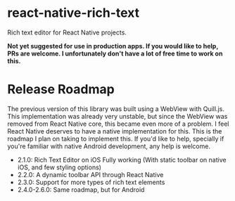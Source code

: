 # react-native-rich-text

Rich text editor for React Native projects.

**Not yet suggested for use in production apps. If you would like to help, PRs are welcome. I unfortunately don't have a lot of free time to work on this.**

# Release Roadmap

The previous version of this library was built using a WebView with Quill.js. This implementation was already very unstable, but since the WebView was removed from React Native core, this
became even more of a problem. I feel React Native deserves to have a native implementation for this. This is the roadmap I plan on taking to implement this. If you'd like to help, specially if
you're familiar with native Android development, any help is welcome.

- 2.1.0: Rich Text Editor on iOS Fully working (With static toolbar on native iOS, and few styling options)
- 2.2.0: A dynamic toolbar API through React Native
- 2.3.0: Support for more types of rich text elements
- 2.4.0-2.6.0: Same roadmap, but for Android
